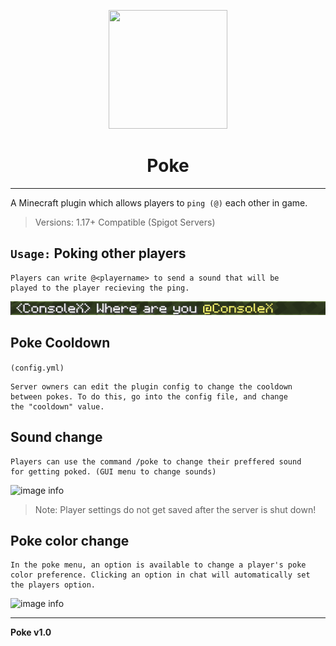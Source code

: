 <p align="center">
<img src="https://art.pixilart.com/sr20b98f27caf77.png" width="190" height="190"/>
</p>
<h1 align="center">
Poke
</h1>

---
A Minecraft plugin which allows players to `ping (@)` each other in game.

>Versions: 1.17+ Compatible (Spigot Servers)

## `Usage:` Poking other players
```
Players can write @<playername> to send a sound that will be
played to the player recieving the ping.
``` 
![image info](./PokeExample.png)

## Poke Cooldown
```(config.yml)```
```
Server owners can edit the plugin config to change the cooldown 
between pokes. To do this, go into the config file, and change 
the "cooldown" value.
``` 

## Sound change
```
Players can use the command /poke to change their preffered sound 
for getting poked. (GUI menu to change sounds) 
``` 
![image info](./SoundExample.png)
>Note: Player settings do not get saved after the server is shut down!

## Poke color change
```
In the poke menu, an option is available to change a player's poke 
color preference. Clicking an option in chat will automatically set 
the players option.
``` 
![image info](./PokeColorExample.png)

----
__Poke v1.0__

